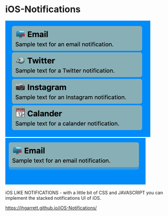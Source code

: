 # iOS-Notifications

<img src="/images/img1.png">

<img src="/images/img2.png">



iOS LIKE NOTIFICATIONS - with a little bit of CSS and JAVASCRIPT you can implement the stacked notifications UI of iOS.

https://jhgarrett.github.io/iOS-Notifications/